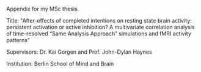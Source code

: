 Appendix for my MSc thesis.

Title: "After-effects of completed intentions on resting state brain activity: persistent activation or active inhibition? A multivariate correlation analysis of time-resolved “Same Analysis Approach” simulations and fMRI activity patterns"

Supervisors: Dr. Kai Gorgen and Prof. John-Dylan Haynes 

Institution: Berlin School of Mind and Brain
